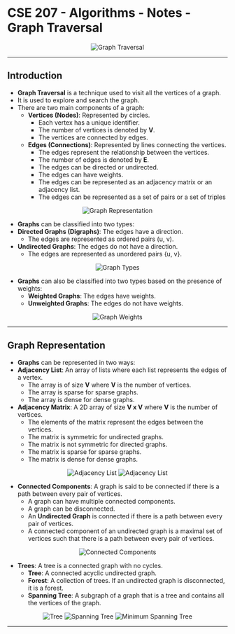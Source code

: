 # **CSE 207 - Algorithms - Notes - Graph Traversal**

<p align="center">
    <img src="https://codeforces.com/predownloaded/8d/be/8dbe5d89e58b67f3d8e4d8e0e8eb3358ba921b28.png" alt="Graph Traversal"/>
</p>

---

## **Introduction**

- **Graph Traversal** is a technique used to visit all the vertices of a graph.
- It is used to explore and search the graph.
- There are two main components of a graph:
  - **Vertices (Nodes)**: Represented by circles.
    - Each vertex has a unique identifier.
    - The number of vertices is denoted by **V**.
    - The vertices are connected by edges.
  - **Edges (Connections)**: Represented by lines connecting the vertices.
    - The edges represent the relationship between the vertices.
    - The number of edges is denoted by **E**.
    - The edges can be directed or undirected.
    - The edges can have weights.
    - The edges can be represented as an adjacency matrix or an adjacency list.
    - The edges can be represented as a set of pairs or a set of triples

<p align="center">
    <img src="https://www.computersciencebytes.com/wp-content/uploads/2017/01/vertices_edges.png" alt="Graph Representation"/>
</p>

- **Graphs** can be classified into two types:
- **Directed Graphs (Digraphs)**: The edges have a direction.
  - The edges are represented as ordered pairs (u, v).
- **Undirected Graphs**: The edges do not have a direction.
  - The edges are represented as unordered pairs {u, v}.

<p align="center">
    <img src="https://media.geeksforgeeks.org/wp-content/uploads/20230731155550/file.png" alt="Graph Types"/>
</p>

- **Graphs** can also be classified into two types based on the presence of weights:
  - **Weighted Graphs**: The edges have weights.
  - **Unweighted Graphs**: The edges do not have weights.

<p align="center">
    <img src="https://i.ytimg.com/vi/cMijJ2C1TiI/maxresdefault.jpg" alt="Graph Weights"/>
</p>

---

## **Graph Representation**

- **Graphs** can be represented in two ways:
- **Adjacency List**: An array of lists where each list represents the edges of a vertex.
  - The array is of size **V** where **V** is the number of vertices.
  - The array is sparse for sparse graphs.
  - The array is dense for dense graphs.
- **Adjacency Matrix**: A 2D array of size **V x V** where **V** is the number of vertices.
  - The elements of the matrix represent the edges between the vertices.
  - The matrix is symmetric for undirected graphs.
  - The matrix is not symmetric for directed graphs.
  - The matrix is sparse for sparse graphs.
  - The matrix is dense for dense graphs.

<p align="center">
    <img src="https://media.geeksforgeeks.org/wp-content/uploads/20230727154843/Graph-Representation-of-Undirected-graph-to-Adjacency-List.png" alt="Adjacency List"/>
    <img src="https://media.geeksforgeeks.org/wp-content/uploads/20230727130528/Directed_to_Adjacency_matrix.png" alt="Adjacency List"/>
</p>

- **Connected Components**: A graph is said to be connected if there is a path between every pair of vertices.
  - A graph can have multiple connected components.
  - A graph can be disconnected.
  - An **Undirected Graph** is connected if there is a path between every pair of vertices.
  - A connected component of an undirected graph is a maximal set of vertices such that there is a path between every pair of vertices.

<p align="center">
    <img src="https://media.geeksforgeeks.org/wp-content/uploads/20220905132251/graph.jpg" alt="Connected Components"/>
</p>

- **Trees**: A tree is a connected graph with no cycles.
  - **Tree**: A connected acyclic undirected graph.
  - **Forest**: A collection of trees. If an undirected graph is disconnected, it is a forest.
  - **Spanning Tree**: A subgraph of a graph that is a tree and contains all the vertices of the graph.

<p align="center">
    <img src="https://encrypted-tbn0.gstatic.com/images?q=tbn:ANd9GcRsEDHuBVIxhGQfFnZjQT5SLHFPcydY__R89fgz5Xo7gA&s" alt="Tree"/>
    <img src="https://static.javatpoint.com/tutorial/graph-theory/images/tree-and-forest1.png" alt="Spanning Tree"/>
    <img src="https://www.tutorialspoint.com/data_structures_algorithms/images/spanning_trees.jpg" alt="Minimum Spanning Tree"/>
</p>

---

